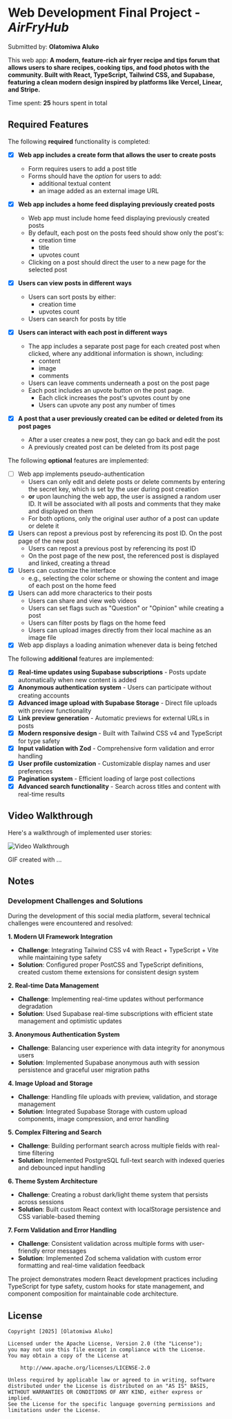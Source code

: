 # Web Development Final Project - _AirFryHub_

Submitted by: **Olatomiwa Aluko**

This web app: **A modern, feature-rich air fryer recipe and tips forum that allows users to share recipes, cooking tips, and food photos with the community. Built with React, TypeScript, Tailwind CSS, and Supabase, featuring a clean modern design inspired by platforms like Vercel, Linear, and Stripe.**

Time spent: **25** hours spent in total

## Required Features

The following **required** functionality is completed:

- [x] **Web app includes a create form that allows the user to create posts**
  - Form requires users to add a post title
  - Forms should have the _option_ for users to add:
    - additional textual content
    - an image added as an external image URL
- [x] **Web app includes a home feed displaying previously created posts**
  - Web app must include home feed displaying previously created posts
  - By default, each post on the posts feed should show only the post's:
    - creation time
    - title
    - upvotes count
  - Clicking on a post should direct the user to a new page for the selected post
- [x] **Users can view posts in different ways**
  - Users can sort posts by either:
    - creation time
    - upvotes count
  - Users can search for posts by title
- [x] **Users can interact with each post in different ways**

  - The app includes a separate post page for each created post when clicked, where any additional information is shown, including:
    - content
    - image
    - comments
  - Users can leave comments underneath a post on the post page
  - Each post includes an upvote button on the post page.
    - Each click increases the post's upvotes count by one
    - Users can upvote any post any number of times

- [x] **A post that a user previously created can be edited or deleted from its post pages**
  - After a user creates a new post, they can go back and edit the post
  - A previously created post can be deleted from its post page

The following **optional** features are implemented:

- [ ] Web app implements pseudo-authentication
  - Users can only edit and delete posts or delete comments by entering the secret key, which is set by the user during post creation
  - **or** upon launching the web app, the user is assigned a random user ID. It will be associated with all posts and comments that they make and displayed on them
  - For both options, only the original user author of a post can update or delete it
- [x] Users can repost a previous post by referencing its post ID. On the post page of the new post
  - Users can repost a previous post by referencing its post ID
  - On the post page of the new post, the referenced post is displayed and linked, creating a thread
- [x] Users can customize the interface
  - e.g., selecting the color scheme or showing the content and image of each post on the home feed
- [x] Users can add more characterics to their posts
  - Users can share and view web videos
  - Users can set flags such as "Question" or "Opinion" while creating a post
  - Users can filter posts by flags on the home feed
  - Users can upload images directly from their local machine as an image file
- [x] Web app displays a loading animation whenever data is being fetched

The following **additional** features are implemented:

- [x] **Real-time updates using Supabase subscriptions** - Posts update automatically when new content is added
- [x] **Anonymous authentication system** - Users can participate without creating accounts
- [x] **Advanced image upload with Supabase Storage** - Direct file uploads with preview functionality
- [x] **Link preview generation** - Automatic previews for external URLs in posts
- [x] **Modern responsive design** - Built with Tailwind CSS v4 and TypeScript for type safety
- [x] **Input validation with Zod** - Comprehensive form validation and error handling
- [x] **User profile customization** - Customizable display names and user preferences
- [x] **Pagination system** - Efficient loading of large post collections
- [x] **Advanced search functionality** - Search across titles and content with real-time results

## Video Walkthrough

Here's a walkthrough of implemented user stories:

<img src='http://i.imgur.com/link/to/your/gif/file.gif' title='Video Walkthrough' width='' alt='Video Walkthrough' />

<!-- Replace this with whatever GIF tool you used! -->

GIF created with ...

<!-- Recommended tools:
[Kap](https://getkap.co/) for macOS
[ScreenToGif](https://www.screentogif.com/) for Windows
[peek](https://github.com/phw/peek) for Linux. -->

## Notes

### Development Challenges and Solutions

During the development of this social media platform, several technical challenges were encountered and resolved:

**1. Modern UI Framework Integration**

- **Challenge**: Integrating Tailwind CSS v4 with React + TypeScript + Vite while maintaining type safety
- **Solution**: Configured proper PostCSS and TypeScript definitions, created custom theme extensions for consistent design system

**2. Real-time Data Management**

- **Challenge**: Implementing real-time updates without performance degradation
- **Solution**: Used Supabase real-time subscriptions with efficient state management and optimistic updates

**3. Anonymous Authentication System**

- **Challenge**: Balancing user experience with data integrity for anonymous users
- **Solution**: Implemented Supabase anonymous auth with session persistence and graceful user migration paths

**4. Image Upload and Storage**

- **Challenge**: Handling file uploads with preview, validation, and storage management
- **Solution**: Integrated Supabase Storage with custom upload components, image compression, and error handling

**5. Complex Filtering and Search**

- **Challenge**: Building performant search across multiple fields with real-time filtering
- **Solution**: Implemented PostgreSQL full-text search with indexed queries and debounced input handling

**6. Theme System Architecture**

- **Challenge**: Creating a robust dark/light theme system that persists across sessions
- **Solution**: Built custom React context with localStorage persistence and CSS variable-based theming

**7. Form Validation and Error Handling**

- **Challenge**: Consistent validation across multiple forms with user-friendly error messages
- **Solution**: Implemented Zod schema validation with custom error formatting and real-time validation feedback

The project demonstrates modern React development practices including TypeScript for type safety, custom hooks for state management, and component composition for maintainable code architecture.

## License

    Copyright [2025] [Olatomiwa Aluko]

    Licensed under the Apache License, Version 2.0 (the "License");
    you may not use this file except in compliance with the License.
    You may obtain a copy of the License at

        http://www.apache.org/licenses/LICENSE-2.0

    Unless required by applicable law or agreed to in writing, software
    distributed under the License is distributed on an "AS IS" BASIS,
    WITHOUT WARRANTIES OR CONDITIONS OF ANY KIND, either express or implied.
    See the License for the specific language governing permissions and
    limitations under the License.
